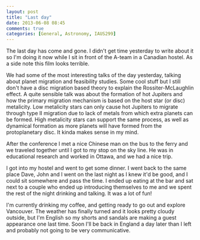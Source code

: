 ```yaml
---
layout: post
title: "Last day"
date: 2013-06-08 08:45
comments: true
categories: [General, Astronomy, IAUS299]
---
```


The last day has come and gone. I didn't get time yesterday to write about it so I'm doing it now while I sit in front of the A-team in a Canadian hostel.  As a side note this film looks terrible.

We had some of the most interesting talks of the day yesterday, talking about planet migration and feasibility studies. Some cool stuff but I still don't have a disc migration based theory to explain the Rossiter-McLaughlin effect.
A quite sensible talk was about the formation of hot Jupiters and how the primary migration mechanism is based on the host star (or disc) metalicity. Low metalicity stars can only cause hot Jupiters to migrate through type II migration due to lack of metals from which extra planets can be formed. High metalicity stars can support the same process, as well as dynamical formation as more planets will have formed from the protoplanetary disc. It kinda makes sense in my mind.

After the conference I met a nice Chinese man on the bus to the ferry and we traveled together until I got to my stop on the sky line. He was in educational research and worked in Ottawa, and we had a nice trip.

I got into my hostel and went to get some dinner. I went back to the same place Dave, John and I went on the last night as I knew it'd be good, and I could sit somewhere and pass the time. I ended up eating at the bar and sat next to a couple who ended up introducing themselves to me and we spent the rest of the night drinking and talking. It was a lot of fun!

I'm currently drinking my coffee, and getting ready to go out and explore Vancouver. The weather has finally turned and it looks pretty cloudy outside, but I'm English so my shorts and sandals are making a guest appearance one last time. Soon I'll be back in England a day later than I left and probably not going to be very communicative.
